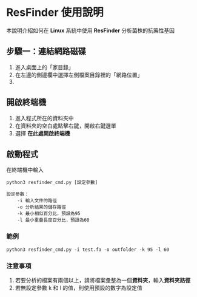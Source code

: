 # ResFinder 使用說明

本說明介紹如何在 **Linux** 系統中使用 **ResFinder** 分析菌株的抗藥性基因

## 步驟一：連結網路磁碟

 1. 進入桌面上的「家目錄」
 2. 在左邊的側邊欄中選擇左側檔案目錄裡的「網路位置」
 3. 



## 開啟終端機

 1. 進入程式所在的資料夾中
 2. 在資料夾的空白處點擊右鍵，開啟右鍵選單
 3. 選擇 **在此處開啟終端機**

## 啟動程式
在終端機中輸入
```
python3 resfinder_cmd.py [設定參數]

設定參數：
	-i 輸入文件的路徑
	-o 分析結果的儲存路徑
	-k 最小相似百分比，預設為95
	-l 最小重疊長度百分比，預設為60
``` 
### 範例
```
python3 resfinder_cmd.py -i test.fa -o outfolder -k 95 -l 60
```
### 注意事項

 1. 若要分析的檔案有兩個以上，請將檔案彙整為一個**資料夾**，輸入**資料夾路徑**
 2. 若無設定參數 k 和 l 的值，則使用預設的數字為設定值


<!--stackedit_data:
eyJoaXN0b3J5IjpbMTk5OTQyOTgzNCwtMTQ0NTExODM0NiwxMT
g4MTg0ODIsMTE4MzcwMjUxOCwxMjk4NjU3NTI1XX0=
-->